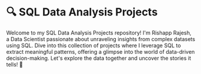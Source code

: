 # 🔍 SQL Data Analysis Projects

Welcome to my SQL Data Analysis Projects repository! I'm Rishapp Rajesh, a Data Scientist passionate about unraveling insights from complex datasets using SQL. Dive into this collection of projects where I leverage SQL to extract meaningful patterns, offering a glimpse into the world of data-driven decision-making. Let's explore the data together and uncover the stories it tells! 🚀
